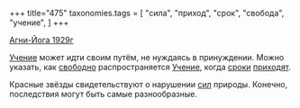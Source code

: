+++
title="475"
taxonomies.tags = [
 "сила",
 "приход",
 "срок",
 "свобода",
 "учение",
]
+++

[Агни-Йога 1929г](/agni/1929)

[Учение](/tags/учение) может идти своим путём, не нуждаясь в принуждении. Можно указать, как [свободно](/tags/свобода) распространяется [Учение](/tags/учение), когда [сроки](/tags/срок) [приходят](/tags/приход).   

Красные звёзды свидетельствуют о нарушении [сил](/tags/сила) природы. Конечно, последствия могут быть самые разнообразные.
